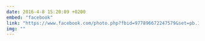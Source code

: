 ```yaml
---
date: 2016-4-8 15:20:09 +0200
embed: "facebook"
link: "https://www.facebook.com/photo.php?fbid=977896672247579&set=pb.100000817666251.-2207520000.1464868007.&type=3&theater"
img: ""
---
```

